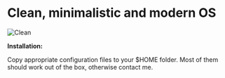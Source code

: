Clean, minimalistic and modern OS
=========

![Clean](https://user-images.githubusercontent.com/20703378/36677420-63482fb2-1b0e-11e8-9e0f-c14a34f11e98.png "Clean")


**Installation:**

Copy appropriate configuration files to your $HOME folder. Most of them should
work out of the box, otherwise contact me.
